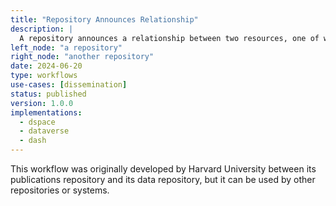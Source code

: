 ```yaml
---
title: "Repository Announces Relationship"
description: |
  A repository announces a relationship between two resources, one of which is hosted by the repository, the other by the target system (which could be another repository).
left_node: "a repository"
right_node: "another repository"
date: 2024-06-20
type: workflows
use-cases: [dissemination]
status: published
version: 1.0.0
implementations:
  - dspace
  - dataverse
  - dash
---
```


This workflow was originally developed by Harvard University between its publications repository and its data repository, but it can be used by other repositories or systems.


